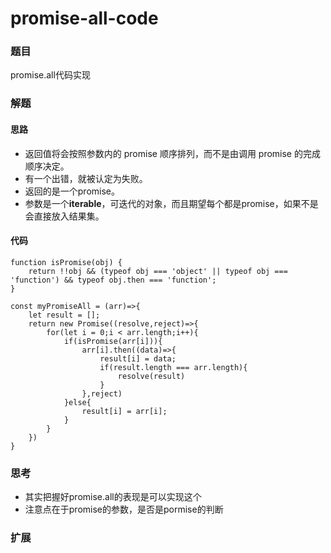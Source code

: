 # promise-all-code

### 题目

promise.all代码实现



### 解题

#### 思路

* 返回值将会按照参数内的 promise 顺序排列，而不是由调用 promise 的完成顺序决定。
* 有一个出错，就被认定为失败。
* 返回的是一个promise。
* 参数是一个**iterable**，可迭代的对象，而且期望每个都是promise，如果不是会直接放入结果集。

#### 代码

```
function isPromise(obj) {
    return !!obj && (typeof obj === 'object' || typeof obj === 'function') && typeof obj.then === 'function';  
}

const myPromiseAll = (arr)=>{
    let result = [];
    return new Promise((resolve,reject)=>{
        for(let i = 0;i < arr.length;i++){
            if(isPromise(arr[i])){
                arr[i].then((data)=>{
                    result[i] = data;
                    if(result.length === arr.length){
                        resolve(result)
                    }
                },reject)
            }else{
                result[i] = arr[i];
            }
        }    
    })
}
```



### 思考

* 其实把握好promise.all的表现是可以实现这个
* 注意点在于promise的参数，是否是pormise的判断



### 扩展

